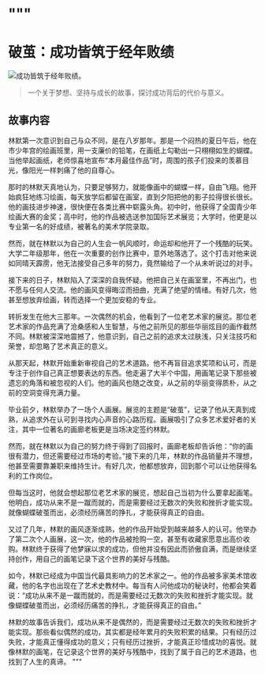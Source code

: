 # """
# 破茧：成功皆筑于经年败绩


![成功皆筑于经年败绩。](/images/e0f9305fd17f4b2b98c92c131009b567.jpg)

> 一个关于梦想、坚持与成长的故事，探讨成功背后的代价与意义。

## 故事内容

林默第一次意识到自己与众不同，是在八岁那年。那是一个闷热的夏日午后，他在市少年宫的绘画班里，用一支廉价的铅笔，在画纸上勾勒出一只栩栩如生的蝴蝶。当他举起画纸，老师惊喜地宣布“本月最佳作品”时，周围的孩子们投来的羡慕目光，像阳光一样刺痛了他的自尊心。

那时的林默天真地认为，只要足够努力，就能像画中的蝴蝶一样，自由飞翔。他开始疯狂地练习绘画，每天放学后都留在画室，直到夕阳把他的影子拉得很长很长。他的画技进步神速，很快便在各类比赛中崭露头角。初中时，他获得了全国青少年绘画大赛的金奖；高中时，他的作品被选送参加国际艺术展览；大学时，他更是以专业第一名的好成绩，被著名的美术学院录取。

然而，就在林默以为自己的人生会一帆风顺时，命运却和他开了一个残酷的玩笑。大学二年级那年，他在一次重要的创作比赛中，意外地落选了。这个打击对他来说如同晴天霹雳，他无法接受自己多年的努力，竟然输给了一个从未听说过的对手。

接下来的日子，林默陷入了深深的自我怀疑。他把自己关在画室里，不再出门，也不愿与任何人交流。他的画风变得晦涩而扭曲，充满了绝望的情绪。有好几次，他甚至想放弃绘画，转而选择一个更加安稳的专业。

转折发生在他大三那年。一次偶然的机会，他看到了一位老艺术家的展览。那位老艺术家的作品充满了沧桑感和人生智慧，与他之前所见的那些华丽炫目的画作截然不同。林默被深深地震撼了，他意识到，自己之前的追求太过肤浅，只关注技巧和荣誉，却忽略了艺术真正的意义。

从那天起，林默开始重新审视自己的艺术道路。他不再盲目追求奖项和认可，而是专注于创作自己真正想要表达的东西。他走遍了大半个中国，用画笔记录下那些被遗忘的角落和被忽视的人们。他的画风也随之改变，从之前的华丽变得质朴，从之前的空洞变得充满力量。

毕业前夕，林默举办了一场个人画展。展览的主题是“破茧”，记录了他从天真到成熟，从追求外在认可到寻找内心声音的心路历程。画展吸引了众多艺术爱好者的关注，其中一位著名的画廊老板更是当场决定签约林默。

然而，就在林默以为自己的努力终于得到了回报时，画廊老板却告诉他：“你的画很有潜力，但还需要经过市场的考验。”接下来的几年，林默的作品销量并不理想，他甚至需要靠兼职来维持生计。有好几次，他都想放弃，回到那个可以让他获得名利的工作岗位。

但每当这时，他就会想起那位老艺术家的展览，想起自己当初为什么要拿起画笔。他明白，成功从来不是一蹴而就的，而是需要经过无数次的失败和挫折才能实现。就像蝴蝶破茧而出，必须经历痛苦的挣扎，才能获得真正的自由。

又过了几年，林默的画风逐渐成熟，他的作品开始受到越来越多人的认可。他举办了第二次个人画展，这一次，他的作品被抢购一空，甚至有收藏家愿意出高价收购。林默终于获得了他梦寐以求的成功，但他并没有因此而骄傲自满，而是继续坚持创作，用自己的画笔记录下这个世界的美好与残酷。

如今，林默已经成为中国当代最具影响力的艺术家之一。他的作品被多家美术馆收藏，他的名字也出现在了艺术史教材中。每当有人问他成功的秘诀时，他都会笑着说：“成功从来不是一蹴而就的，而是需要经过无数次的失败和挫折才能实现。就像蝴蝶破茧而出，必须经历痛苦的挣扎，才能获得真正的自由。”

林默的故事告诉我们，成功从来不是偶然的，而是需要经过无数次的失败和挫折才能实现。那些看似偶然的成功，其实都是经年累月的失败积累的结果。只有经历过失败，才能真正懂得成功的意义；只有经历过挫折，才能真正珍惜成功的喜悦。就像林默的画笔，在记录这个世界的美好与残酷中，找到了属于自己的艺术道路，也找到了人生的真谛。
"""